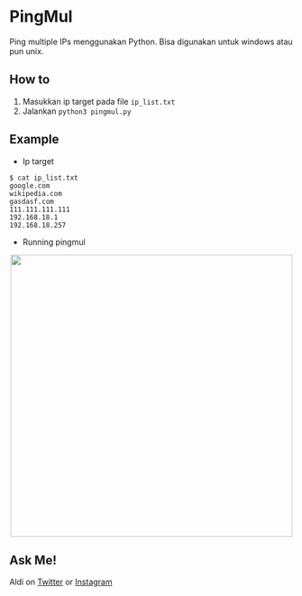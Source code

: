 # PingMul

Ping multiple IPs menggunakan Python. Bisa digunakan untuk windows atau pun unix.

## How to
1. Masukkan ip target pada file `ip_list.txt`
2. Jalankan `python3 pingmul.py`

## Example
- Ip target
```
$ cat ip_list.txt 
google.com
wikipedia.com
gasdasf.com
111.111.111.111
192.168.18.1
192.168.18.257
```
- Running pingmul
<div align="center"> <img src="https://user-images.githubusercontent.com/52058660/179493452-926e1d9e-60aa-4153-8006-fef4dd68a82d.png" width=500px></div>

## Ask Me!
Aldi on [Twitter](https://twitter.com/aldi__satria) or [Instagram](https://www.instagram.com/aldi___satria/)

